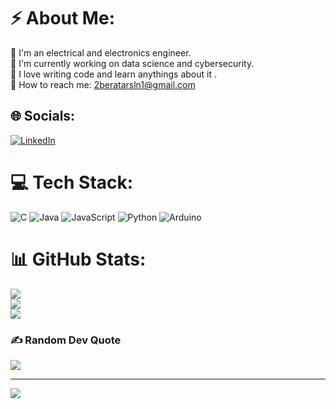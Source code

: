# ⚡ About Me:
👋 I'm an electrical and electronics engineer.<br> 🔭 I'm currently working on data science and cybersecurity.<br> 🫶 I love writing code and learn anythings about it .<br> 📧 How to reach me: 2beratarsln1@gmail.com


## 🌐 Socials:
[![LinkedIn](https://img.shields.io/badge/LinkedIn-%230077B5.svg?logo=linkedin&logoColor=white)](https://linkedin.com/in/berat-arslan-eee)

# 💻 Tech Stack:
![C](https://img.shields.io/badge/c-%2300599C.svg?style=for-the-badge&logo=c&logoColor=white) ![Java](https://img.shields.io/badge/java-%23ED8B00.svg?style=for-the-badge&logo=java&logoColor=white) ![JavaScript](https://img.shields.io/badge/javascript-%23323330.svg?style=for-the-badge&logo=javascript&logoColor=%23F7DF1E) ![Python](https://img.shields.io/badge/python-3670A0?style=for-the-badge&logo=python&logoColor=ffdd54) ![Arduino](https://img.shields.io/badge/-Arduino-00979D?style=for-the-badge&logo=Arduino&logoColor=white)
# 📊 GitHub Stats:
![](https://github-readme-stats.vercel.app/api?username=birtatlibaretta&theme=gotham&hide_border=false&include_all_commits=false&count_private=false)<br/>
![](https://github-readme-streak-stats.herokuapp.com/?user=birtatlibaretta&theme=gotham&hide_border=false)<br/>
![](https://github-readme-stats.vercel.app/api/top-langs/?username=birtatlibaretta&theme=gotham&hide_border=false&include_all_commits=false&count_private=false&layout=compact)

### ✍️ Random Dev Quote
![](https://quotes-github-readme.vercel.app/api?type=horizontal&theme=dark)

---
[![](https://visitcount.itsvg.in/api?id=birtatlibaretta&icon=1&color=12)](https://visitcount.itsvg.in)

<!-- Proudly created with GPRM ( https://gprm.itsvg.in ) -->

